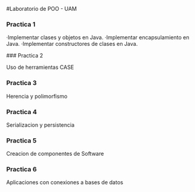 #Laboratorio de POO - UAM

### Practica 1
<p>
·Implementar clases y objetos en Java.
·Implementar encapsulamiento en Java.
·Implementar constructores de clases
en Java.
</p>
### Practica 2
<p>
Uso de herramientas CASE
</p>

### Practica 3
<p>
Herencia y polimorfismo 
</p>

### Practica 4
<p>
Serializacion y persistencia
</p>

### Practica 5
<p>
Creacion de componentes de Software
</p>

### Practica 6
<p>
Aplicaciones con conexiones a bases de datos
</p>
